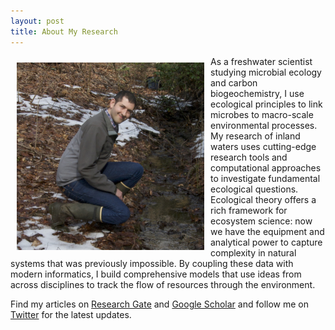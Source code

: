 ```yaml
---
layout: post
title: About My Research
---
```


<img align="left" src="./files/jake_field.jpg" height="300" style="margin:10px 10px"> As a freshwater scientist studying microbial ecology and carbon biogeochemistry, I use ecological principles to link microbes to macro-scale environmental processes. My research of inland waters uses cutting-edge research tools and computational approaches to investigate fundamental ecological questions. Ecological theory offers a rich framework for ecosystem science: now we have the equipment and analytical power to capture complexity in natural systems that was previously impossible. By coupling these data with modern informatics, I build comprehensive models that use ideas from across disciplines to track the flow of resources through the environment.

Find my articles on [Research Gate](http://www.researchgate.net/profile/Jacob_Hosen) and [Google Scholar](https://scholar.google.com/citations?user=vsRFxUEAAAAJ&hl=en) and follow me on [Twitter](https://twitter.com/jakehosen) for the latest updates.